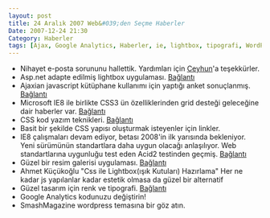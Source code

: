 ```yaml
---
layout: post
title: 24 Aralık 2007 Web&#039;den Seçme Haberler
Date: 2007-12-24 21:30
Category: Haberler
tags: [Ajax, Google Analytics, Haberler, ie, lightbox, tipografi, WordPress]
---
```


-   Nihayet e-posta sorununu hallettik. Yardımları için [Ceyhun][]'a
    teşekkürler.
-   Asp.net adapte edilmiş lightbox uygulaması. [Bağlantı][]
-   Ajaxian javascript kütüphane kullanımı için yaptığı anket
    sonuçlanmış. [Bağlantı][1]
-   Microsoft IE8 ile birlikte CSS3 ün özelliklerinden grid desteği
    geleceğine dair haberler var. [Bağlantı][2]
-   CSS kod yazım teknikleri. [Bağlantı][3]
-   Basit bir şekilde CSS yapısı oluşturmak isteyenler için linkler.
-   IE8 çalışmaları devam ediyor, betası 2008'in ilk yarısında
    bekleniyor. Yeni sürümünün standartlara daha uygun olacağı
    anlaşılıyor. Web standartlarına uygunluğu test eden Acid2 testinden
    geçmiş. [Bağlantı][5]
-   Güzel bir resim galerisi uygulaması. [Bağlantı][6]
-   Ahmet Küçükoğlu "Css ile Lightbox(ışık Kutuları) Hazırlama" Her ne
    kadar js yapılanlar kadar estetik olmasa da güzel bir alternatif
-   Güzel tasarım için renk ve tipografi. [Bağlantı][8]
-   Google Analytics kodunuzu değiştirin!
-   SmashMagazine wordpress temasına bir göz atın.


  [Ceyhun]: http://www.jayhoon.com/
  [Bağlantı]: http://www.codeproject.com/KB/ajax/Dynamic_AJAX_Modal_Popup.aspx
    "aspinet ve lightbox"
  [1]: http://ajaxian.com/archives/2007-ajax-tools-usage-survey-results
    "ajax kullananlar"
  [2]: http://www.w3.org/TR/2007/WD-css3-grid-20070905/ "Grid"
  [3]: http://thedesigncanopy.com/2007/12/17/writing-css-code-inline-andorvs-block/
    "css yaz"
  [5]: http://channel9.msdn.com/Showpost.aspx?postid=367207 "ACID2"
  [6]: http://www.dynamicdrive.com/dynamicindex17/featuredcontentglider.htm
    "slideshow"
  [8]: http://www.colourlovers.com/blog/2007/12/19/color-and-typography-in-good-design/
    "renk ve tipografi"